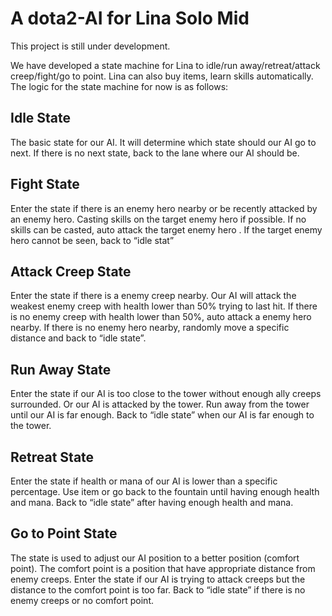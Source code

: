# A dota2-AI for Lina Solo Mid

This project is still under development.

We have developed a state machine for Lina to idle/run away/retreat/attack creep/fight/go to point. Lina can also buy items, learn skills automatically. The logic for the state machine for now is as follows:

## Idle State
 The basic state for our AI.
 It will determine which state should our AI go to next.
 If there is no next state, back to the lane where our AI should be.
 
## Fight State
 Enter the state if there is an enemy hero nearby or be recently attacked by an enemy hero.
 Casting skills on the target enemy hero if possible.
 If no skills can be casted, auto attack the target enemy hero .
 If the target enemy hero cannot be seen, back to “idle stat”

## Attack Creep State
 Enter the state if there is a enemy creep nearby.
 Our AI will attack the weakest enemy creep with health lower than 50% trying to last hit.
 If there is no enemy creep with health lower than 50%, auto attack a enemy hero nearby.
 If there is no enemy hero nearby, randomly move a specific distance and back to “idle state”.
 
 ## Run Away State
  Enter the state if our AI is too close to the tower without enough ally creeps surrounded.
 Or our AI is attacked by the tower.
 Run away from the tower until our AI is far enough.
 Back to “idle state” when our AI is far enough to the tower.

## Retreat State
Enter the state if health or mana of our AI is lower than a specific percentage.
Use item or go back to the fountain until having enough health and mana.
Back to “idle state” after having enough health and mana.

## Go to Point State
 The state is used to adjust our AI position to a better position (comfort point).
 The comfort point is a position that have appropriate distance from enemy creeps.
 Enter the state if our AI is trying to attack creeps but the distance to the comfort point is too far.
 Back to “idle state” if there is no enemy creeps or no comfort point.
